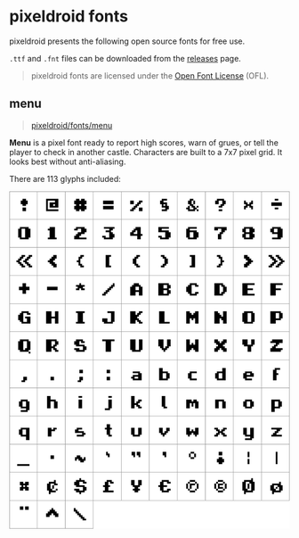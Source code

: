# pixeldroid fonts

pixeldroid presents the following open source fonts for free use.

`.ttf` and `.fnt` files can be downloaded from the [releases][releases] page.

> pixeldroid fonts are licensed under the [Open Font License][ofl] (OFL).


## menu
> [pixeldroid/fonts/menu][font-menu]

**Menu** is a pixel font ready to report high scores, warn of grues, or tell the player to check in another castle. Characters are built to a 7x7 pixel grid. It looks best without anti-aliasing.

There are 113 glyphs included:

![menu regular glyphs][glyphs-menu-regular]


[font-menu]: menu/ "pixeldroid Menu regular"
[glyphs-menu-regular]: menu/docs/glyphs.png "pixeldroid Menu regular glyphs"
[ofl]: http://scripts.sil.org/OFL "Open Font License"
[releases]: https://github.com/pixeldroid/fonts/releases/latest "Latest Releases"
